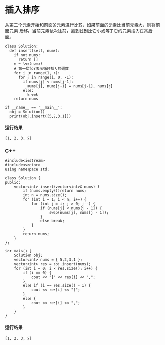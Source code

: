# 插入排序
从第二个元素开始和前面的元素进行比较，如果前面的元素比当前元素大，则将前面元素 后移，当前元素依次往前，直到找到比它小或等于它的元素插入在其后面。

    class Solution:
      def insert(self, nums):
        if not nums:
          return []
        n = len(nums)
        # 第一层for表示循环插入的遍数
        for i in range(1, n):
          for j in range(i, 0, -1):
            if nums[j] < nums[j-1]:
              nums[j], nums[j-1] = nums[j-1], nums[j]
            else:
              break
        return nums

    if __name__ == '__main__':
      obj = Solution()
      print(obj.insert([5,2,3,1]))
      
#### 运行结果
    [1, 2, 3, 5]

### C++

    #include<iostream>
    #include<vector>
    using namespace std;

    class Solution {
    public:
        vector<int> insert(vector<int>& nums) {
            if (nums.empty())return nums;
            int n = nums.size();
            for (int i = 1; i < n; i++) {
                for (int j = i; j > 0; j--) {
                    if (nums[j] < nums[j - 1]) {
                        swap(nums[j], nums[j - 1]);
                    }
                    else break;
                }
            }
            return nums;
        }
    };

    int main() {
        Solution obj;
        vector<int> nums = { 5,2,3,1 };
        vector<int> res = obj.insert(nums);
        for (int i = 0; i < res.size(); i++) {
            if (i == 0) {
                cout << "[" << res[i] << ",";
            }
            else if (i == res.size() - 1) {
                cout << res[i] << "]";
            }
            else {
                cout << res[i] << ",";
            }
        }
    }
#### 运行结果
    [1, 2, 3, 5]
